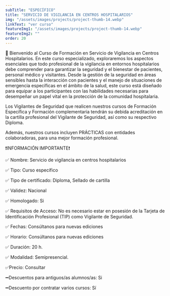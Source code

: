 ```yaml
---
subTitle: "ESPECÍFICO" 
title: "SERVICIO DE VIGILANCIA EN CENTROS HOSPITALARIOS"
img: "/assets/images/projects/project-thumb-14.webp"
linkText: "ver curso"
featureImg1: "/assets/images/projects/project-thumb-14.webp"
featureImg2: ""
order: 20
---
```

🏥 Bienvenido al Curso de Formación en Servicio de Vigilancia en Centros Hospitalarios. En este curso especializado, exploraremos los aspectos esenciales que todo profesional de la vigilancia en entornos hospitalarios debe comprender para garantizar la seguridad y el bienestar de pacientes, personal médico y visitantes. Desde la gestión de la seguridad en áreas sensibles hasta la interacción con pacientes y el manejo de situaciones de emergencia específicas en el ámbito de la salud, este curso está diseñado para equipar a los participantes con las habilidades necesarias para desempeñar un papel vital en la protección de la comunidad hospitalaria. 

Los Vigilantes de Seguridad que realicen nuestros cursos de Formación Específica y Formación complementaria tendrán su debida acreditación en la cartilla profesional del Vigilante de Seguridad, así como su respectivo Diploma. 

Además, nuestros cursos incluyen PRÁCTICAS con entidades colaboradoras, para una mejor formación profesional.

❗️INFORMACIÓN IMPORTANTE❗️

✅ Nombre: Servicio de vigilancia en centros hospitalarios

✅ Tipo: Curso específico

✅ Tipo de certificado: Diploma, Sellado de cartilla

✅ Validez: Nacional

✅ Homologado: Si

✅ Requisitos de Acceso: No es necesario estar en posesión de la Tarjeta de Identificación Profesional (TIP) como Vigilante de Seguridad.

✅ Fechas: Consúltanos para nuevas ediciones

✅ Horario: Consúltanos para nuevas ediciones

✅ Duración: 20 h.

✅ Modalidad: Semipresencial.

✅Precio: Consultar

➖Descuentos para antiguos/as alumnos/as: Si

➖Descuento por contratar varios cursos: Sí
